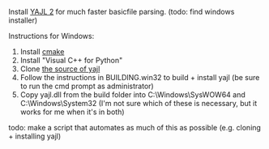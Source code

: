 Install [YAJL 2](https://lloyd.github.io/yajl/) for much faster basicfile parsing.
(todo: find windows installer)

Instructions for Windows:

1. Install [cmake](https://cmake.org/downloads)
2. Install "Visual C++ for Python"
3. Clone [the source of yajl](https://github.com/lloyd/yajl)
4. Follow the instructions in BUILDING.win32 to build + install yajl (be sure to run the cmd prompt as administrator)
5. Copy yajl.dll from the build folder into C:\Windows\SysWOW64 and C:\Windows\System32 (I'm not sure which of these is necessary, but it works for me when it's in both)

todo: make a script that automates as much of this as possible
(e.g. cloning + installing yajl)